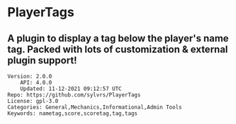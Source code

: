 # PlayerTags
## A plugin to display a tag below the player's name tag. Packed with lots of customization & external plugin support!
```properties
Version: 2.0.0
    API: 4.0.0
    Updated: 11-12-2021 09:12:57 UTC
Repo: https://github.com/sylvrs/PlayerTags
License: gpl-3.0
Categories: General,Mechanics,Informational,Admin Tools
Keywords: nametag,score,scoretag,tag,tags
```